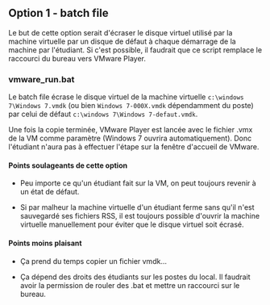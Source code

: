 ## Option 1 - batch file

Le but de cette option serait d'écraser le disque virtuel utilisé par la machine virtuelle par un disque de défaut à chaque démarrage de la machine par l'étudiant. Si c'est possible, il faudrait que ce script remplace le raccourci du bureau vers VMware Player.

### vmware_run.bat

Le batch file écrase le disque virtuel de la machine virtuelle `c:\windows 7\Windows 7.vmdk` (ou bien `Windows 7-000X.vmdk` dépendamment du poste) par celui de défaut `c:\windows 7\Windows 7-defaut.vmdk`. 

Une fois la copie terminée, VMware Player est lancée avec le fichier .vmx de la VM comme paramètre (Windows 7 ouvrira automatiquement). Donc l'étudiant n'aura pas à effectuer l'étape sur la fenêtre d'accueil de VMware.

#### Points soulageants de cette option

* Peu importe ce qu'un étudiant fait sur la VM, on peut toujours revenir à un état de défaut.

* Si par malheur la machine virtuelle d'un étudiant ferme sans qu'il n'est sauvegardé ses fichiers RSS, il est toujours possible d'ouvrir la machine virtuelle manuellement pour éviter que le disque virtuel soit écrasé.


#### Points moins plaisant

* Ça prend du temps copier un fichier vmdk...

* Ça dépend des droits des étudiants sur les postes du local. Il faudrait avoir la permission de rouler des .bat et mettre un raccourci sur le bureau.
